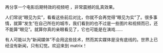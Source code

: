 再分享一个电影后期特效的视频吧 ，非常震撼的乱真效果。

<div id="youtube2-kqS3PzwA2w0" class="youtube-wrap" data-attrs="{&quot;videoId&quot;:&quot;kqS3PzwA2w0&quot;,&quot;startTime&quot;:null,&quot;endTime&quot;:null}">



<span>人们常说“眼见为实”，看看这些前后对比，你就不会再觉得“眼见为实”了。很多事情，就算“发生”在自己所在的城市，我们看到的也不过是一些图片和视频而已，还不能算“眼见”。就算你真的亲眼看见了，它也可能是在演戏……</span>  

<span>有人可能以为“新闻媒体”不会用这些技术，然而其实媒体是没有底线的。世界上已经没有新闻，只有幻觉。欢迎来到 matrix！</span>
